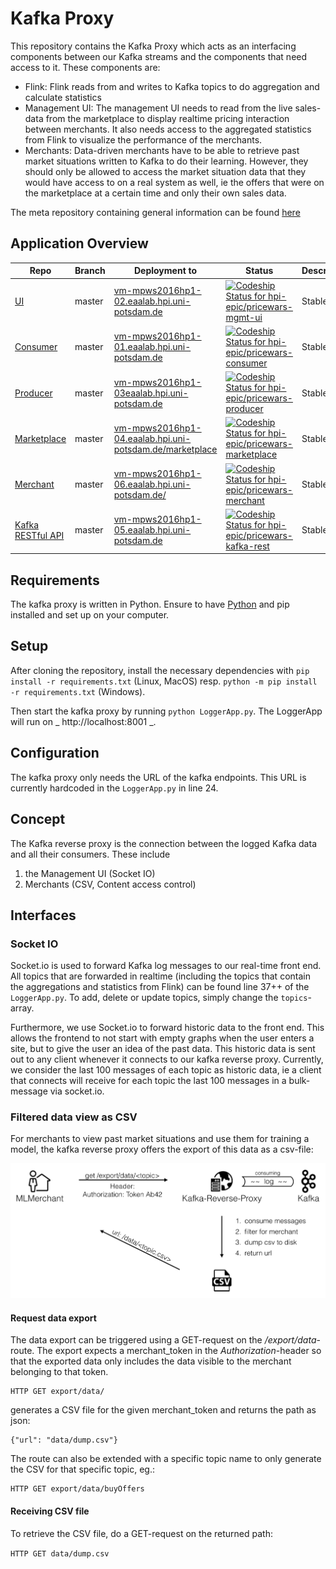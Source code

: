 # Kafka Proxy

This repository contains the Kafka Proxy which acts as an interfacing components between our Kafka streams and the components that need access to it. These components are:

* Flink: Flink reads from and writes to Kafka topics to do aggregation and calculate statistics 
* Management UI: The management UI needs to read from the live sales-data from the marketplace to display realtime pricing interaction between merchants. It also needs access to the aggregated statistics from Flink to visualize the performance of the merchants.
* Merchants: Data-driven merchants have to be able to retrieve past market situations written to Kafka to do their learning. However, they should only be allowed to access the market situation data that they would have access to on a real system as well, ie the offers that were on the marketplace at a certain time and only their own sales data.

The meta repository containing general information can be found [here](https://github.com/hpi-epic/masterproject-pricewars)

## Application Overview

| Repo | Branch 	| Deployment to  	| Status | Description |
|--- |---	|---	|---  |---   |
| [UI](https://github.com/hpi-epic/pricewars-mgmt-ui) | master  	|  [vm-mpws2016hp1-02.eaalab.hpi.uni-potsdam.de](http://vm-mpws2016hp1-02.eaalab.hpi.uni-potsdam.de) 	| [ ![Codeship Status for hpi-epic/pricewars-mgmt-ui](https://app.codeship.com/projects/d91a8460-88c2-0134-a385-7213830b2f8c/status?branch=master)](https://app.codeship.com/projects/184009) | Stable |
| [Consumer](https://github.com/hpi-epic/pricewars-consumer) | master  	|  [vm-mpws2016hp1-01.eaalab.hpi.uni-potsdam.de](http://vm-mpws2016hp1-01.eaalab.hpi.uni-potsdam.de) | [ ![Codeship Status for hpi-epic/pricewars-consumer](https://app.codeship.com/projects/96f32950-7824-0134-c83e-5251019101b9/status?branch=master)](https://app.codeship.com/projects/180119) | Stable |
| [Producer](https://github.com/hpi-epic/pricewars-producer) | master  	|  [vm-mpws2016hp1-03eaalab.hpi.uni-potsdam.de](http://vm-mpws2016hp1-03.eaalab.hpi.uni-potsdam.de) | [ ![Codeship Status for hpi-epic/pricewars-producer](https://app.codeship.com/projects/0328e450-88c6-0134-e3d6-7213830b2f8c/status?branch=master)](https://app.codeship.com/projects/184016) | Stable |
| [Marketplace](https://github.com/hpi-epic/pricewars-marketplace) | master  	|  [vm-mpws2016hp1-04.eaalab.hpi.uni-potsdam.de/marketplace](http://vm-mpws2016hp1-04.eaalab.hpi.uni-potsdam.de/marketplace/offers) 	| [ ![Codeship Status for hpi-epic/pricewars-marketplace](https://app.codeship.com/projects/e9d9b3e0-88c5-0134-6167-4a60797e4d29/status?branch=master)](https://app.codeship.com/projects/184015) | Stable |
| [Merchant](https://github.com/hpi-epic/pricewars-merchant) | master  	|  [vm-mpws2016hp1-06.eaalab.hpi.uni-potsdam.de/](http://vm-mpws2016hp1-06.eaalab.hpi.uni-potsdam.de/) 	| [ ![Codeship Status for hpi-epic/pricewars-merchant](https://app.codeship.com/projects/a7d3be30-88c5-0134-ea9c-5ad89f4798f3/status?branch=master)](https://app.codeship.com/projects/184013) | Stable |
| [Kafka RESTful API](https://github.com/hpi-epic/pricewars-kafka-rest) | master  	|  [vm-mpws2016hp1-05.eaalab.hpi.uni-potsdam.de](http://vm-mpws2016hp1-05.eaalab.hpi.uni-potsdam.de) 	|  [ ![Codeship Status for hpi-epic/pricewars-kafka-rest](https://app.codeship.com/projects/f59aa150-92f0-0134-8718-4a1d78af514c/status?branch=master)](https://app.codeship.com/projects/186252) | Stable |

## Requirements

The kafka proxy is written in Python. Ensure to have [Python](https://www.python.org/) and pip installed and set up on your computer.

## Setup

After cloning the repository, install the necessary dependencies with `pip install -r requirements.txt` (Linux, MacOS) resp. `python -m pip install -r requirements.txt` (Windows). 

Then start the kafka proxy by running `python LoggerApp.py`. The LoggerApp will run on _ http://localhost:8001 _.

## Configuration

The kafka proxy only needs the URL of the kafka endpoints. This URL is currently hardcoded in the `LoggerApp.py` in line 24.

## Concept

The Kafka reverse proxy is the connection between the logged Kafka data and all their consumers. These include

1. the Management UI (Socket IO)
2. Merchants (CSV, Content access control)

## Interfaces

### Socket IO

Socket.io is used to forward Kafka log messages to our real-time front end. All topics that are forwarded in realtime (including the topics that contain the aggregations and statistics from Flink) can be found line 37++ of the `LoggerApp.py`. To add, delete or update topics, simply change the `topics`-array. 

Furthermore, we use Socket.io to forward historic data to the front end. This allows the frontend to not start with empty graphs when the user enters a site, but to give the user an idea of the past data. This historic data is sent out to any client whenever it connects to our kafka reverse proxy. Currently, we consider the last 100 messages of each topic as historic data, ie a client that connects will receive for each topic the last 100 messages in a bulk-message via socket.io.

### Filtered data view as CSV

For merchants to view past market situations and use them for training a model, the kafka reverse proxy offers the export of this data as a csv-file: 

![](docs/rest_topic.png)

#### Request data export

The data export can be triggered using a GET-request on the _/export/data_-route. The export expects a merchant_token in the _Authorization_-header so that the exported data only includes the data visible to the merchant belonging to that token.

```
HTTP GET export/data/
```

generates a CSV file for the given merchant_token and returns the path as json:

```
{"url": "data/dump.csv"}
```

The route can also be extended with a specific topic name to only generate the CSV for that specific topic, eg.:
```
HTTP GET export/data/buyOffers
```

#### Receiving CSV file

To retrieve the CSV file, do a GET-request on the returned path:

```HTTP GET data/dump.csv```

